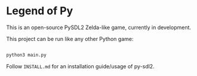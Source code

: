 # Legend of Py

This is an open-source PySDL2 Zelda-like game, currently in development.

This project can be run like any other Python game:
```sh

python3 main.py
```
Follow `INSTALL.md` for an installation guide/usage of py-sdl2.
